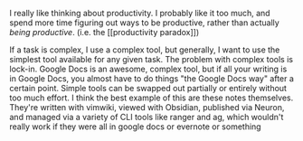 I really like thinking about productivity. I probably like it too much, and spend more time figuring out ways to be productive, rather than actually *being productive*. (i.e. the [[productivity paradox]])

If a task is complex, I use a complex tool, but generally, I want to use the simplest tool available for any given task. The problem with complex tools is lock-in. Google Docs is an awesome, complex tool, but if all your writing is in Google Docs, you almost have to do things "the Google Docs way" after a certain point. Simple tools can be swapped out partially or entirely without too much effort. I think the best example of this are these notes themselves. They're written with vimwiki, viewed with Obsidian, published via Neuron, and managed via a variety of CLI tools like ranger and ag, which wouldn't really work if they were all in google docs or evernote or something



